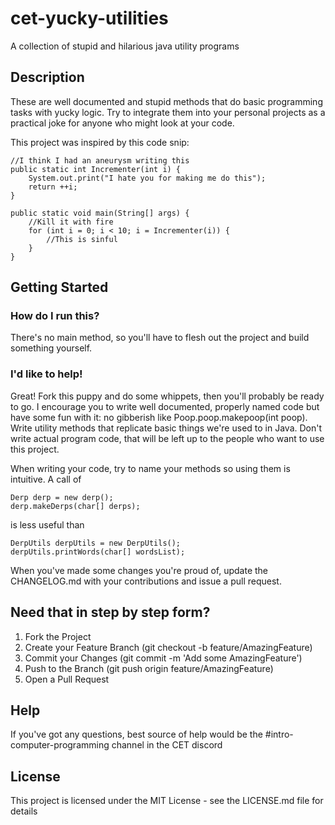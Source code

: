 # cet-yucky-utilities

A collection of stupid and hilarious java utility programs

## Description

These are well documented and stupid methods that do basic programming tasks with yucky logic. Try to integrate them into your personal projects as a practical joke for anyone who might look at your code. 

This project was inspired by this code snip:

```
//I think I had an aneurysm writing this  
public static int Incrementer(int i) {  
	System.out.print("I hate you for making me do this");  
	return ++i;  
}  

public static void main(String[] args) {  
	//Kill it with fire  
	for (int i = 0; i < 10; i = Incrementer(i)) {  
		//This is sinful  
	}
}
```

## Getting Started

### How do I run this? 

There's no main method, so you'll have to flesh out the project and build something yourself. 

### I'd like to help!

Great! Fork this puppy and do some whippets, then you'll probably be ready to go. I encourage you to write well documented, properly named code but have some fun with it: no gibberish like Poop.poop.makepoop(int poop). Write utility methods that replicate basic things we're used to in Java. Don't write actual program code, that will be left up to the people who want to use this project. 

When writing your code, try to name your methods so using them is intuitive. A call of 
```
Derp derp = new derp();
derp.makeDerps(char[] derps);
```

is less useful than 

```
DerpUtils derpUtils = new DerpUtils();
derpUtils.printWords(char[] wordsList);
```

When you've made some changes you're proud of, update the CHANGELOG.md with your contributions and issue a pull request. 

## Need that in step by step form? 

1. Fork the Project
2. Create your Feature Branch (git checkout -b feature/AmazingFeature)
3. Commit your Changes (git commit -m 'Add some AmazingFeature')
4. Push to the Branch (git push origin feature/AmazingFeature)
5. Open a Pull Request

## Help

If you've got any questions, best source of help would be the #intro-computer-programming channel in the CET discord 

## License

This project is licensed under the MIT License - see the LICENSE.md file for details

